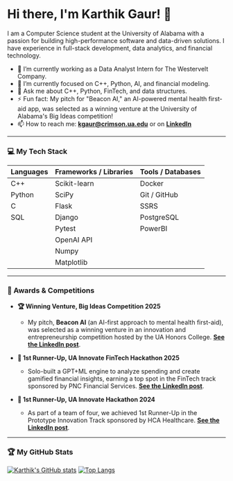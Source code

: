 # Hi there, I'm Karthik Gaur! 👋

I am a Computer Science student at the University of Alabama with a passion for building high-performance software and data-driven solutions. I have experience in full-stack development, data analytics, and financial technology.

- 🔭 I’m currently working as a Data Analyst Intern for The Westervelt Company.
- 🌱 I’m currently focused on C++, Python, AI, and financial modeling.
- 💬 Ask me about C++, Python, FinTech, and data structures.
- ⚡ Fun fact: My pitch for "Beacon AI," an AI-powered mental health first-aid app, was selected as a winning venture at the University of Alabama's Big Ideas competition!
- 📫 How to reach me: **kgaur@crimson.ua.edu** or on [**LinkedIn**](https://www.linkedin.com/in/karthik-gaur-815861167/)

---

### 💻 My Tech Stack

| Languages | Frameworks / Libraries | Tools / Databases |
|---|---|---|
| C++ | Scikit-learn | Docker |
| Python | SciPy | Git / GitHub |
| C | Flask | SSRS |
| SQL | Django | PostgreSQL |
| | Pytest | PowerBI |
| | OpenAI API | |
| | Numpy | |
| | Matplotlib | |

---

### 🏅 Awards & Competitions

- **🏆 Winning Venture, Big Ideas Competition 2025**
  - My pitch, **Beacon AI** (an AI-first approach to mental health first-aid), was selected as a winning venture in an innovation and entrepreneurship competition hosted by the UA Honors College. [**See the LinkedIn post**](your-linkedin-post-link-here).

- **🥈 1st Runner-Up, UA Innovate FinTech Hackathon 2025**
  - Solo-built a GPT+ML engine to analyze spending and create gamified financial insights, earning a top spot in the FinTech track sponsored by PNC Financial Services. [**See the LinkedIn post**](https://www.linkedin.com/feed/update/urn:li:activity:7314022443629649920/).

- **🥈 1st Runner-Up, UA Innovate Hackathon 2024**
  - As part of a team of four, we achieved 1st Runner-Up in the Prototype Innovation Track sponsored by HCA Healthcare. [**See the LinkedIn post**](your-linkedin-post-link-here).

---

### 🏆 My GitHub Stats

[![Karthik's GitHub stats](https://github-readme-stats.vercel.app/api?username=Karthikgaur8&show_icons=true&theme=radical)](https://github.com/anuraghazra/github-readme-stats)
[![Top Langs](https://github-readme-stats.vercel.app/api/top-langs/?username=Karthikgaur8&layout=compact&theme=radical)](https://github.com/anuraghazra/github-readme-stats)

